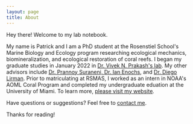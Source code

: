 ```yaml
---
layout: page
title: About
---
```


<p class="message">
  Hey there! Welcome to my lab notebook.
</p>

My name is Patrick and I am a PhD student at the Rosenstiel School's Marine Biology and Ecology program researching ecological mechanics, biomineralization, and ecological restoration of coral reefs. I began my graduate studies in January 2022 in <a href='https://www.marinebiophysics.org/' target ='_blank'>Dr. Vivek N. Prakash's lab</a>. My other advisors include <a href='https://accesslabumiami.com/' target='_blank'>Dr. Prannoy Suraneni, <a href='https://www.coral.noaa.gov/people/ian-enochs.html' target='_blank'>Dr. Ian Enochs</a>, and <a href='https://marine-biology-ecology.rsmas.miami.edu/research-themes/centers-and-labs/benthic-ecology-coral-restoration-lab/people/diego-lirman/index.html' target='_blank'>Dr. Diego Lirman</a>. Prior to matriculating at RSMAS, I worked as an intern in NOAA's AOML Coral Program and completed my undergraduate eduation at the University of Miami. To learn more, <a href='http://patrickmkiel.com'>please visit my website</a>.

Have questions or suggestions? Feel free to [contact me](https://twitter.com/patrickmkiel).

Thanks for reading!
